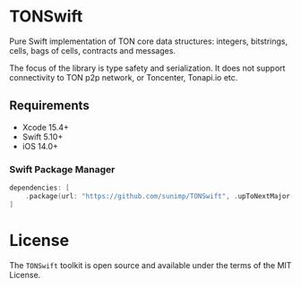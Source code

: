# TONSwift

Pure Swift implementation of TON core data structures: integers, bitstrings, cells, bags of cells, contracts and messages.

The focus of the library is type safety and serialization. It does not support connectivity to TON p2p network, or Toncenter, Tonapi.io etc.

## Requirements

* Xcode 15.4+
* Swift 5.10+
* iOS 14.0+

### Swift Package Manager

```swift
dependencies: [
    .package(url: "https://github.com/sunimp/TONSwift", .upToNextMajor(from: "1.0.0"))
]
```

# License

The `TONSwift` toolkit is open source and available under the terms of the MIT License.
